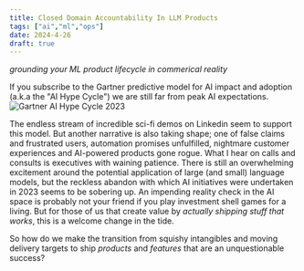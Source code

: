 ```yaml
---
title: Closed Domain Accountability In LLM Products
tags: ["ai","ml","ops"]
date: 2024-4-26
draft: true
---
```

_grounding your ML product lifecycle in commerical reality_

If you subscribe to the Gartner predictive model for AI impact and adoption (a.k.a the "AI Hype Cycle") we are still far from peak AI expectations.
![Gartner AI Hype Cycle 2023](https://emt.gartnerweb.com/ngw/globalassets/en/newsroom/images/graphs/swe-hc-image.png)

The endless stream of incredible sci-fi demos on Linkedin seem to support this model. But another narrative is also taking shape; one of false claims and frustrated users, automation promises unfulfilled, nightmare customer experiences and AI-powered products gone rogue. What I hear on calls and consults is executives with waining patience. There is still an overwhelming excitement around the potential application of large (and small) language models, but the reckless abandon with which AI initiatives were undertaken in 2023 seems to be sobering up. An impending reality check in the AI space is probably not your friend if you play investment shell games for a living. But for those of us that create value by _actually shipping stuff that works_, this is a welcome change in the tide.  


So how do we make the transition from squishy intangibles and moving delivery targets to ship _products_ and _features_ that are an unquestionable success?
<!--stackedit_data:
eyJoaXN0b3J5IjpbMTc5MzM0MjE3NCw4MTM0ODU4MjIsLTYxOD
IzNzc2NywxNzk2NzM3Njk2LC0xOTA5OTQwNzQ2LDE1ODI5NjY0
NDMsNDUyNDM1NDI2LC0xNTIzODk5MTU3LDg1OTY4NzI1MywtMT
E5NzIwMjM5OF19
-->